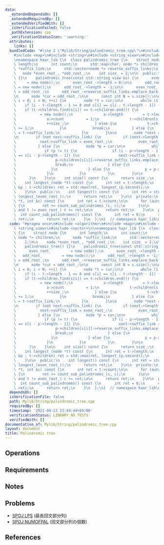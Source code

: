 ```yaml
---
data:
  _extendedDependsOn: []
  _extendedRequiredBy: []
  _extendedVerifiedWith: []
  _isVerificationFailed: false
  _pathExtension: cpp
  _verificationStatusIcon: ':warning:'
  attributes:
    links: []
  bundledCode: "#line 2 \"Mylib/String/palindromic_tree.cpp\"\n#include <algorithm>\n\
    #include <map>\n#include <string>\n#include <string_view>\n#include <vector>\n\
    \nnamespace haar_lib {\n  class palindromic_tree {\n    struct node {\n      int\
    \ length;\n      int count;\n      std::map<char, node *> children;\n      node\
    \ *suffix_link;\n      std::vector<node *> reverse_suffix_links;\n    };\n\n \
    \   node *even_root_, *odd_root_;\n    int size_ = 2;\n\n  public:\n    palindromic_tree()\
    \ {}\n    palindromic_tree(const std::string_view &s) {\n      even_root_    \
    \     = new node();\n      even_root_->length = 0;\n\n      odd_root_        \
    \ = new node();\n      odd_root_->length = -1;\n\n      even_root_->suffix_link\
    \ = odd_root_;\n      odd_root_->reverse_suffix_links.emplace_back(even_root_);\n\
    \n      node *cur = odd_root_;\n\n      const int N = s.size();\n\n      for (int\
    \ i = 0; i < N; ++i) {\n        node *t = cur;\n\n        while (1) {\n      \
    \    if (i - t->length - 1 >= 0 and s[i] == s[i - t->length - 1]) {\n        \
    \    if (t->children.find(s[i]) == t->children.end()) {\n              node *a\
    \           = new node();\n              a->length         = t->length + 2;\n\
    \              a->count          = 1;\n              t->children[s[i]] = a;\n\
    \              ++size_;\n            } else {\n              t->children[s[i]]->count\
    \ += 1;\n            }\n            break;\n          } else {\n            t\
    \ = t->suffix_link;\n          }\n        }\n\n        node *next = t->children[s[i]];\n\
    \n        if (not next->suffix_link) {\n          if (next->length == 1) {\n \
    \           next->suffix_link = even_root_;\n            even_root_->reverse_suffix_links.emplace_back(next);\n\
    \          } else {\n            node *p = cur;\n\n            while (1) {\n \
    \             if (p != t) {\n                if (i - p->length - 1 >= 0 and s[i]\
    \ == s[i - p->length - 1]) {\n                  next->suffix_link = p->children[s[i]];\n\
    \                  p->children[s[i]]->reverse_suffix_links.emplace_back(next);\n\
    \                  break;\n                } else {\n                  p = p->suffix_link;\n\
    \                }\n              } else {\n                p = p->suffix_link;\n\
    \              }\n            }\n          }\n        }\n\n        cur = next;\n\
    \      }\n    }\n\n    int size() const {\n      return size_;\n    }\n\n  private:\n\
    \    int longest_(node *t) const {\n      int ret = t->length;\n      for (auto\
    \ &p : t->children) ret = std::max(ret, longest_(p.second));\n      return ret;\n\
    \    }\n\n  public:\n    int longest() const {\n      int ret = std::max(longest_(odd_root_),\
    \ longest_(even_root_));\n      return ret;\n    }\n\n  private:\n    int count_sub_palindromes_(node\
    \ *t, int &c) const {\n      int ret = t->count;\n\n      for (auto &s : t->reverse_suffix_links)\
    \ {\n        ret += count_sub_palindromes_(s, c);\n      }\n\n      if (t != odd_root_\
    \ and t != even_root_) c += ret;\n\n      return ret;\n    }\n\n  public:\n  \
    \  int count_sub_palindromes() const {\n      int ret = 0;\n      count_sub_palindromes_(odd_root_,\
    \ ret);\n      return ret;\n    }\n  };\n}  // namespace haar_lib\n"
  code: "#pragma once\n#include <algorithm>\n#include <map>\n#include <string>\n#include\
    \ <string_view>\n#include <vector>\n\nnamespace haar_lib {\n  class palindromic_tree\
    \ {\n    struct node {\n      int length;\n      int count;\n      std::map<char,\
    \ node *> children;\n      node *suffix_link;\n      std::vector<node *> reverse_suffix_links;\n\
    \    };\n\n    node *even_root_, *odd_root_;\n    int size_ = 2;\n\n  public:\n\
    \    palindromic_tree() {}\n    palindromic_tree(const std::string_view &s) {\n\
    \      even_root_         = new node();\n      even_root_->length = 0;\n\n   \
    \   odd_root_         = new node();\n      odd_root_->length = -1;\n\n      even_root_->suffix_link\
    \ = odd_root_;\n      odd_root_->reverse_suffix_links.emplace_back(even_root_);\n\
    \n      node *cur = odd_root_;\n\n      const int N = s.size();\n\n      for (int\
    \ i = 0; i < N; ++i) {\n        node *t = cur;\n\n        while (1) {\n      \
    \    if (i - t->length - 1 >= 0 and s[i] == s[i - t->length - 1]) {\n        \
    \    if (t->children.find(s[i]) == t->children.end()) {\n              node *a\
    \           = new node();\n              a->length         = t->length + 2;\n\
    \              a->count          = 1;\n              t->children[s[i]] = a;\n\
    \              ++size_;\n            } else {\n              t->children[s[i]]->count\
    \ += 1;\n            }\n            break;\n          } else {\n            t\
    \ = t->suffix_link;\n          }\n        }\n\n        node *next = t->children[s[i]];\n\
    \n        if (not next->suffix_link) {\n          if (next->length == 1) {\n \
    \           next->suffix_link = even_root_;\n            even_root_->reverse_suffix_links.emplace_back(next);\n\
    \          } else {\n            node *p = cur;\n\n            while (1) {\n \
    \             if (p != t) {\n                if (i - p->length - 1 >= 0 and s[i]\
    \ == s[i - p->length - 1]) {\n                  next->suffix_link = p->children[s[i]];\n\
    \                  p->children[s[i]]->reverse_suffix_links.emplace_back(next);\n\
    \                  break;\n                } else {\n                  p = p->suffix_link;\n\
    \                }\n              } else {\n                p = p->suffix_link;\n\
    \              }\n            }\n          }\n        }\n\n        cur = next;\n\
    \      }\n    }\n\n    int size() const {\n      return size_;\n    }\n\n  private:\n\
    \    int longest_(node *t) const {\n      int ret = t->length;\n      for (auto\
    \ &p : t->children) ret = std::max(ret, longest_(p.second));\n      return ret;\n\
    \    }\n\n  public:\n    int longest() const {\n      int ret = std::max(longest_(odd_root_),\
    \ longest_(even_root_));\n      return ret;\n    }\n\n  private:\n    int count_sub_palindromes_(node\
    \ *t, int &c) const {\n      int ret = t->count;\n\n      for (auto &s : t->reverse_suffix_links)\
    \ {\n        ret += count_sub_palindromes_(s, c);\n      }\n\n      if (t != odd_root_\
    \ and t != even_root_) c += ret;\n\n      return ret;\n    }\n\n  public:\n  \
    \  int count_sub_palindromes() const {\n      int ret = 0;\n      count_sub_palindromes_(odd_root_,\
    \ ret);\n      return ret;\n    }\n  };\n}  // namespace haar_lib\n"
  dependsOn: []
  isVerificationFile: false
  path: Mylib/String/palindromic_tree.cpp
  requiredBy: []
  timestamp: '2021-04-23 23:44:44+09:00'
  verificationStatus: LIBRARY_NO_TESTS
  verifiedWith: []
documentation_of: Mylib/String/palindromic_tree.cpp
layout: document
title: Palindromic tree
---
```


## Operations

## Requirements

## Notes

## Problems

- [SPOJ LPS](https://www.spoj.com/problems/LPS/) (最長回文部分列)
- [SPOJ NUMOFPAL](https://www.spoj.com/problems/NUMOFPAL/) (回文部分列の個数)

## References

